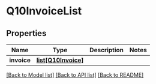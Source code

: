 # Q10InvoiceList

## Properties
Name | Type | Description | Notes
------------ | ------------- | ------------- | -------------
**invoice** | [**list[Q10Invoice]**](Q10Invoice.md) |  | 

[[Back to Model list]](../README.md#documentation-for-models) [[Back to API list]](../README.md#documentation-for-api-endpoints) [[Back to README]](../README.md)

